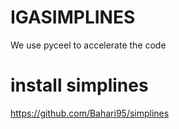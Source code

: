 # IGASIMPLINES
We use pyceel to accelerate the code 
# install simplines
https://github.com/Bahari95/simplines
